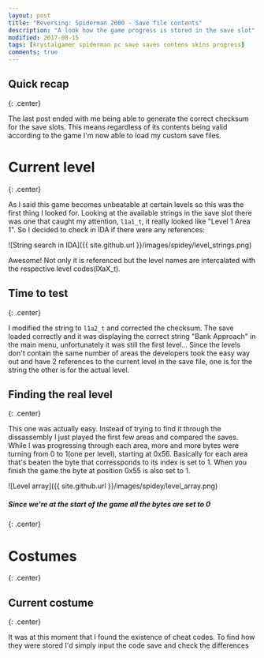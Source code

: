```yaml
---
layout: post
title: "Reversing: Spiderman 2000 - Save file contents"
description: "A look how the game progress is stored in the save slot"
modified: 2017-08-15
tags: [krystalgamer spiderman pc save saves contens skins progress]
comments: true
---
```


## Quick recap
{: .center}

The last post ended with me being able to generate the correct checksum for the save slots. This means regardless of its contents being valid according to the game I'm now able to load my custom save files.

# Current level
{: .center}

As I said this game becomes unbeatable at certain levels so this was the first thing I looked for. Looking at the available strings in the save slot there was one that caught my attention, `l1a1_t`, it really looked like "Level 1 Area 1". So I decided to check in IDA if there were any references:

![String search in IDA]({{ site.github.url }}/images/spidey/level_strings.png)

Awesome! Not only it is referenced but the level names are intercalated with the respective level codes(lXaX_t). 

## Time to test
{: .center}

I modified the string to `l1a2_t` and corrected the checksum. The save loaded correctly and it was displaying the correct string "Bank Approach" in the main menu, unfortunately it was still the first level... Since the levels don't contain the same number of areas the developers took the easy way out and have 2 references to the current level in the save file, one is for the string the other is for the actual level.

## Finding the real level
{: .center}

This one was actually easy. Instead of trying to find it through the dissassembly I just played the first few areas and compared the saves. While I was progressing through each area, more and more bytes were turning from 0 to 1(one per level), starting at 0x56. Basically for each area that's beaten the byte that corressponds to its index is set to 1. When you finish the game the byte at position 0x55 is also set to 1. 

![Level array]({{ site.github.url }}/images/spidey/level_array.png)

##### *Since we're at the start of the game all the bytes are set to 0*
{: .center}

# Costumes
{: .center}

## Current costume
{: .center}


It was at this moment that I found the existence of cheat codes. To find how they were stored I'd simply input the code save and check the differences

